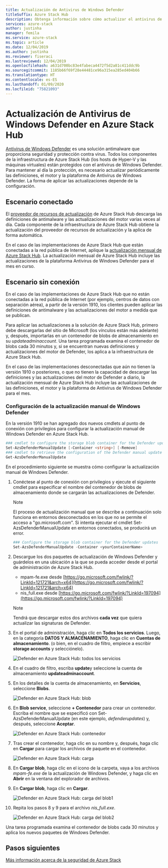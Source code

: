 ```yaml
---
title: Actualización de Antivirus de Windows Defender
titleSuffix: Azure Stack Hub
description: Obtenga información sobre cómo actualizar el antivirus de Windows Defender en Azure Stack Hub.
services: azure-stack
author: justinha
manager: femila
ms.service: azure-stack
ms.topic: article
ms.date: 12/04/2019
ms.author: justinha
ms.reviewer: fiseraci
ms.lastreviewed: 12/04/2019
ms.openlocfilehash: a631d700bc83e4fabeca4472f5d2a81c411ddc9b
ms.sourcegitcommit: 1185b66f69f28e44481ce96a315ea285ed404b66
ms.translationtype: HT
ms.contentlocale: es-ES
ms.lasthandoff: 01/09/2020
ms.locfileid: "75821093"
---
```

# <a name="update-windows-defender-antivirus-on-azure-stack-hub"></a>Actualización de Antivirus de Windows Defender en Azure Stack Hub

[Antivirus de Windows Defender](https://docs.microsoft.com/windows/security/threat-protection/windows-defender-antivirus/windows-defender-antivirus-in-windows-10) es una solución antimalware que proporciona seguridad y protección contra virus. Todos los componentes de la infraestructura de Azure Stack Hub (los hosts de Hyper-V y las máquinas virtuales) están protegidos con el antivirus de Windows Defender. Para mantener al día la protección, es necesario actualizar periódicamente las definiciones, el motor y la plataforma de Antivirus de Windows Defender. La forma de aplicar las actualizaciones depende de la configuración.

## <a name="connected-scenario"></a>Escenario conectado

El [proveedor de recursos de actualización](azure-stack-updates.md#the-update-resource-provider) de Azure Stack Hub descarga las definiciones de antimalware y las actualizaciones del motor varias veces al día. Cada componente de la infraestructura de Azure Stack Hub obtiene la actualización del proveedor de recursos de actualización y la aplica de forma automática.

En el caso de las implementaciones de Azure Stack Hub que están conectadas a la red pública de Internet, aplique la [actualización mensual de Azure Stack Hub](azure-stack-apply-updates.md). La actualización mensual de Azure Stack Hub incluye las actualizaciones de la plataforma Antivirus de Windows Defender para el mes en curso.

## <a name="disconnected-scenario"></a>Escenario sin conexión

En el caso de las implementaciones de Azure Stack Hub que no están conectadas a la red pública de Internet (por ejemplo, centros de datos con separación aérea), a partir de la versión 1910, los clientes pueden aplicar las definiciones de antimalware y las actualizaciones del motor a medida que se publican. 

Para aplicar las actualizaciones a la solución de Azure Stack Hub, primero debe descargarlas del sitio de Microsoft (los vínculos están más adelante) y, después, importarlas en un contenedor de blobs de almacenamiento en su *updateadminaccount*. Una tarea programada examina el contenedor de blobs cada 30 minutos y, si se encuentran nuevas definiciones y actualizaciones del motor de Defender, los aplica a la infraestructura de Azure Stack Hub. 

En el caso de las implementaciones desconectadas que aún no tienen la versión 1910 o posteriores, o que no tienen la capacidad de descargar las definiciones y las actualizaciones del motor de Defender a diario, la actualización mensual de Azure Stack Hub incluye las actualizaciones de las definiciones, el motor y la plataforma de Antivirus de Windows Defender para el mes. 


### <a name="set-up-windows-defender-for-manual-updates"></a>Configuración de la actualización manual de Windows Defender 

En la versión 1910 se han agregado dos nuevos cmdlets al punto de conexión con privilegios para configurar la actualización manual de Windows Defender en Azure Stack Hub. 

```powershell 
### cmdlet to configure the storage blob container for the Defender updates 
Set-AzsDefenderManualUpdate [-Container <string>] [-Remove]  
### cmdlet to retrieve the configuration of the Defender manual update settings 
Get-AzsDefenderManualUpdate  
``` 

En el procedimiento siguiente se muestra cómo configurar la actualización manual de Windows Defender. 

1. Conéctese al punto de conexión con privilegios y ejecute el siguiente cmdlet para especificar el nombre del contenedor de blobs de almacenamiento donde se cargarán las actualizaciones de Defender. 

   > [!NOTE] 
   > El proceso de actualización manual que se describe a continuación solo funciona en entornos desconectados en los que no se permite el acceso a "go.microsoft.com". Si intenta ejecutar el cmdlet Set-AzsDefenderManualUpdate en entornos conectados, se producirá un error. 

   ```powershell 
   ### Configure the storage blob container for the Defender updates 
   Set-AzsDefenderManualUpdate -Container <yourContainerName>
   ``` 

2. Descargue los dos paquetes de actualización de Windows Defender y guárdelos en una ubicación a la que se pueda acceder desde el portal de administración de Azure Stack Hub.  

   * mpam-fe.exe desde [https://go.microsoft.com/fwlink/?LinkId=121721&arch=x64](https://go.microsoft.com/fwlink/?LinkId=121721&arch=x64) 
   * nis_full.exe desde [https://go.microsoft.com/fwlink/?LinkId=197094](https://go.microsoft.com/fwlink/?LinkId=197094) 

   > [!NOTE] 
   > Tendrá que descargar estos dos archivos **cada vez** que quiera actualizar las signaturas de Defender. 

3. En el portal de administración, haga clic en **Todos los servicios**. Luego, en la categoría **DATOS Y ALMACENAMIENTO**, haga clic en **Cuentas de almacenamiento**. (o bien, en el cuadro de filtro, empiece a escribir **storage accounts** y selecciónelo). 

   ![Defender en Azure Stack Hub: todos los servicios](./media/azure-stack-security-av/image1.png)  

4. En el cuadro de filtro, escriba **update**y seleccione la cuenta de almacenamiento **updateadminaccount**. 

5. En los detalles de la cuenta de almacenamiento, en **Servicios**, seleccione **Blobs**. 

   ![Defender en Azure Stack Hub: blob](./media/azure-stack-security-av/image2.png) 

6. En **Blob service**, seleccione **+ Contenedor** para crear un contenedor. Escriba el nombre que se especificó con Set-AzsDefenderManualUpdate (en este ejemplo, *defenderupdates*) y, después, seleccione **Aceptar**. 

   ![Defender en Azure Stack Hub: contenedor](./media/azure-stack-security-av/image3.png) 

7. Tras crear el contenedor, haga clic en su nombre y, después, haga clic en **Cargar** para cargar los archivos de paquete en el contenedor. 

   ![Defender en Azure Stack Hub: carga](./media/azure-stack-security-av/image4.png) 

8. En **Cargar blob**, haga clic en el icono de la carpeta, vaya a los archivos *mpam-fe.exe* de la actualización de Windows Defender, y haga clic en **Abrir** en la ventana del explorador de archivos. 

9. En **Cargar blob**, haga clic en **Cargar**. 

   ![Defender en Azure Stack Hub: carga del blob1](./media/azure-stack-security-av/image5.png) 

1. Repita los pasos 8 y 9 para el archivo *nis_full.exe*. 

   ![Defender en Azure Stack Hub: carga del blob2](./media/azure-stack-security-av/image6.png)

Una tarea programada examina el contenedor de blobs cada 30 minutos y aplica los nuevos paquetes de Windows Defender.  

## <a name="next-steps"></a>Pasos siguientes

[Más información acerca de la seguridad de Azure Stack](azure-stack-security-foundations.md)
